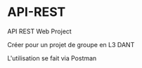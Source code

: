 # API-REST
API REST Web Project <p>
Créer pour un projet de groupe en L3 DANT <p>

L'utilisation se fait via Postman
